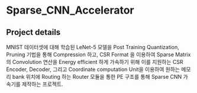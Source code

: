 # Sparse_CNN_Accelerator

## Project details

MNIST 데이터셋에 대해 학습된 LeNet-5 모델을 Post Training Quantization, Pruning 기법을 통해 Compression 하고, CSR Format 을 이용하여 Sparse Matrix의 Convolution 연산을 Energy efficient 하게 가속하기 위해 이를 지원하는 CSR Encoder, Decoder, 그리고 Coordinate computation Unit을 이용하여 원하는 메모리 bank 위치에 Routing 하는 Router 모듈을 통한 PE 구조를 통해 Sparse CNN 가속기를 제작하는 프로젝트.

